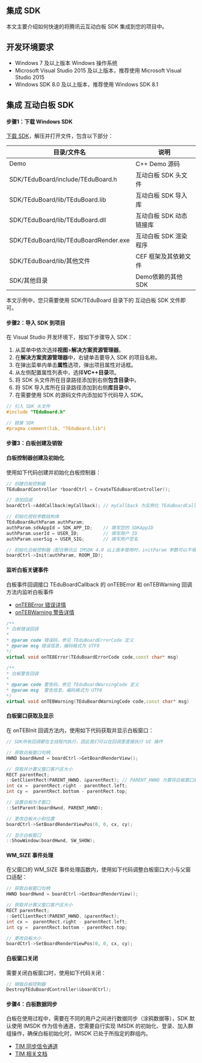 ## 集成 SDK

本文主要介绍如何快速的将腾讯云互动白板 SDK 集成到您的项目中。

## 开发环境要求

- Windows 7 及以上版本 Windows 操作系统
- Microsoft Visual Studio 2015 及以上版本，推荐使用 Microsoft Visual Studio 2015
- Windows SDK 8.0 及以上版本，推荐使用 Windows SDK 8.1  

## 集成 互动白板 SDK

#### 步骤1：下载  Windows SDK

[下载 SDK](https://demo.qcloudtiw.com/win/exe/tic_demo.zip)，解压并打开文件，包含以下部分：

|              目录/文件名              |           说明          |
|---------------------------------------|-------------------------|
| Demo                                  | C++ Demo 源码           |
| SDK/TEduBoard/include/TEduBoard.h     | 互动白板 SDK 头文件     |
| SDK/TEduBoard/lib/TEduBoard.lib       | 互动白板 SDK 导入库     |
| SDK/TEduBoard/lib/TEduBoard.dll       | 互动白板 SDK 动态链接库 |
| SDK/TEduBoard/lib/TEduBoardRender.exe | 互动白板 SDK 渲染程序   |
| SDK/TEduBoard/lib/其他文件            | CEF 框架及其依赖文件    |
| SDK/其他目录                          | Demo依赖的其他SDK       |

本文示例中，您只需要使用 SDK/TEduBoard 目录下的 互动白板 SDK 文件即可。


#### 步骤2：导入 SDK 到项目

在 Visual Studio 开发环境下，按如下步骤导入 SDK：

1. 从菜单中依次选择**视图**>**解决方案资源管理器**。
2. 在**解决方案资源管理器**中，右键单击要导入 SDK 的项目名称。
3. 在弹出菜单内单击**属性**选项，弹出项目属性对话框。
4. 从左侧配置属性列表中，选择**VC++目录**项。
5. 将 SDK 头文件所在目录路径添加到右侧**包含目录**中。
6. 将 SDK 导入库所在目录路径添加到右侧**库目录**中。
7. 在需要使用 SDK 的源码文件内添加如下代码导入 SDK。

```cpp
// 引入 SDK 头文件
#include "TEduBoard.h"

// 链接 SDK
#pragma comment(lib, "TEduBoard.lib")
```


#### 步骤3：白板创建及销毁

#### 白板控制器创建及初始化

使用如下代码创建并初始化白板控制器：
```cpp
// 创建白板控制器
TEduBoardController *boardCtrl = CreateTEduBoardController();

// 添加回调
boardCtrl->AddCallback(myCallback); // myCallback 为实例化 TEduBoardCallback 接口的回调接收器

// 初始化授权参数结构体
TEduBoardAuthParam authParam;
authParam.sdkAppId = SDK_APP_ID;    // 填写您的 SDKAppID
authParam.userId = USER_ID;         // 填写用户 ID
authParam.userSig = USER_SIG;       // 填写用户签名

// 初始化白板控制器（配合腾讯云 IMSDK 4.0 以上版本使用时，initParam 参数可以不填）
boardCtrl->Init(authParam, ROOM_ID);
```

#### 监听白板关键事件

白板事件回调接口 TEduBoardCallback 的 onTEBError 和 onTEBWarning 回调方法内监听白板事件 

- [onTEBError 错误详情](https://cloud.tencent.com/document/product/1137/39987#teduboarderrorcode)
- [onTEBWarning 警告详情](https://cloud.tencent.com/document/product/1137/39987#teduboardwarningcode)

```cpp
/**
* 白板错误回调
* 
* @param code 错误码，参见 TEduBoardErrorCode 定义
* @param msg 错误信息，编码格式为 UTF8
*/
virtual void onTEBError(TEduBoardErrorCode code,const char* msg)		

/**
* 白板警告回调
*
* @param code 警告码，参见 TEduBoardWarningCode 定义
* @param msg  警告信息，编码格式为 UTF8
*/
virtual void onTEBWarning(TEduBoardWarningCode code,const char* msg)	
```

#### 白板窗口获取及显示

在 onTEBInit 回调方法内，使用如下代码获取并显示白板窗口：
```cpp
// SDK所有回调都在主线程内执行，因此我们可以在回调里直接执行 UI 操作

// 获取白板窗口句柄
HWND boardHwnd = boardCtrl->GetBoardRenderView();

// 获取并计算父窗口客户区大小
RECT parentRect;
::GetClientRect(PARENT_HWND, &parentRect); // PARENT_HWND 为要将白板窗口嵌入其中显示的容器窗口句柄
int cx =  parentRect.right - parentRect.left;
int cy =  parentRect.bottom - parentRect.top;

// 设置白板为子窗口
::SetParent(boardHwnd, PARENT_HWND);

// 更改白板大小和位置
boardCtrl->SetBoardRenderViewPos(0, 0, cx, cy);

// 显示白板窗口
::ShowWindow(boardHwnd, SW_SHOW);
```

####  WM_SIZE 事件处理

在父窗口的 WM_SIZE 事件处理函数内，使用如下代码调整白板窗口大小与父窗口适配：
```cpp
// 获取白板窗口句柄
HWND boardHwnd = boardCtrl->GetBoardRenderView();

// 获取并计算父窗口客户区大小
RECT parentRect;
::GetClientRect(PARENT_HWND, &parentRect);
int cx =  parentRect.right - parentRect.left;
int cy =  parentRect.bottom - parentRect.top;

// 更改白板大小
boardCtrl->SetBoardRenderViewPos(0, 0, cx, cy);
```

#### 白板窗口关闭

需要关闭白板窗口时，使用如下代码关闭：
```cpp
// 销毁白板控制器
DestroyTEduBoardController(&boardCtrl);
```


#### 步骤4：白板数据同步

白板在使用过程中，需要在不同的用户之间进行数据同步（涂鸦数据等），SDK 默认使用 IMSDK 作为信令通道，您需要自行实现 IMSDK 的初始化、登录、加入群组操作，确保白板初始化时，IMSDK 已处于所指定的群组内。
- [TIM 同步信令通道](https://cloud.tencent.com/document/product/1137/60737)
- [TIM 相关文档](https://cloud.tencent.com/document/product/269/33543)
